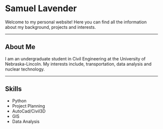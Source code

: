 # Samuel Lavender

Welcome to my personal website! Here you can find all the information about my background, projects and interests.

---

## About Me

I am an undergraduate student in Civil Engineering at the University of Nebraska-Lincoln.
My interests include, transportation, data analysis and nuclear technology.

---

## Skills

- Python
- Project Planning
- AutoCad/Civil3D
- GIS
- Data Analysis
